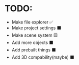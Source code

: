 # TODO:
- Make file explorer ✅
- Make project settings ⬛
- Make scene system 🟨 
- Add more objects ⬛
- Add prebuilt things ⬛
- Add 3D compability(maybe) ⬛
  
